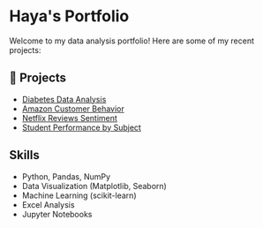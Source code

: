 # Haya's Portfolio

Welcome to my data analysis portfolio! Here are some of my recent projects:

## 🔬 Projects

- [Diabetes Data Analysis](https://github.com/HayaAB/diabetes-analysis)
- [Amazon Customer Behavior](https://github.com/HayaAB/amazon-customer-analysis)
- [Netflix Reviews Sentiment](https://github.com/HayaAB/netflix-sentiment)
- [Student Performance by Subject](https://github.com/HayaAB/student-performance)

## Skills

- Python, Pandas, NumPy
- Data Visualization (Matplotlib, Seaborn)
- Machine Learning (scikit-learn)
- Excel Analysis
- Jupyter Notebooks
